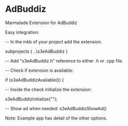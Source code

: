 # AdBuddiz
Marmalade Extension for AdBuddiz

Easy integration:

-- In the mkb of your project add the extension.

subprojects
{
    ..\s3eAdBuddiz
}

-- Add "s3eAdBuddiz.h" reference to either .h or .cpp file.

-- Check if extension is available:

  if (s3eAdBuddizAvailable()) { 

-- Inside the check initialize the extension:

s3eAdBuddizInitialize("<your app id.>");   

-- Show ad when needed: s3eAdBuddizShowAd()


Note: Example app has detail of the other options.
